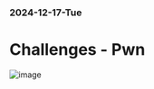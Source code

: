 ### 2024-12-17-Tue

# Challenges - Pwn

![image](https://github.com/user-attachments/assets/4b71cb59-48cc-4691-91c4-056b706db3cd)
